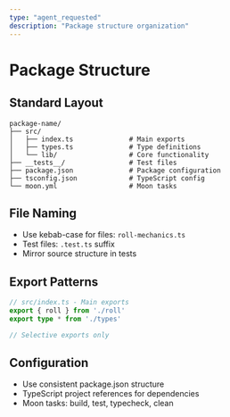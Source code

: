 ```yaml
---
type: "agent_requested"
description: "Package structure organization"
---
```


# Package Structure

## Standard Layout

```
package-name/
├── src/
│   ├── index.ts              # Main exports
│   ├── types.ts              # Type definitions
│   └── lib/                  # Core functionality
├── __tests__/                # Test files
├── package.json              # Package configuration
├── tsconfig.json             # TypeScript config
└── moon.yml                  # Moon tasks
```

## File Naming

- Use kebab-case for files: `roll-mechanics.ts`
- Test files: `.test.ts` suffix
- Mirror source structure in tests

## Export Patterns

```typescript
// src/index.ts - Main exports
export { roll } from './roll'
export type * from './types'

// Selective exports only
```

## Configuration

- Use consistent package.json structure
- TypeScript project references for dependencies
- Moon tasks: build, test, typecheck, clean


